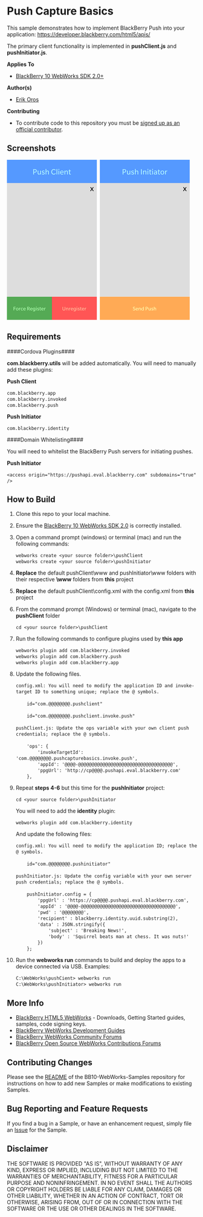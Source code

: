 # Push Capture Basics

This sample demonstrates how to implement BlackBerry Push into your application:
https://developer.blackberry.com/html5/apis/


The primary client functionality is implemented in **pushClient.js** and **pushInitiator.js**.

**Applies To**

* [BlackBerry 10 WebWorks SDK 2.0+](https://developer.blackberry.com/html5/download/sdk) 

**Author(s)**

* [Erik Oros](http://www.twitter.com/WaterlooErik)

**Contributing**

* To contribute code to this repository you must be [signed up as an official contributor](http://blackberry.github.com/howToContribute.html).

## Screenshots ##

![image](_screenshots/1.png)&nbsp;
![image](_screenshots/2.png) 

## Requirements ##

####Cordova Plugins####

**com.blackberry.utils** will be added automatically. You will need to manually add these plugins:

**Push Client**

	com.blackberry.app
	com.blackberry.invoked
	com.blackberry.push

**Push Initiator**

	com.blackberry.identity

####Domain Whitelisting####

You will need to whitelist the BlackBerry Push servers for initiating pushes.

**Push Initiator**

	<access origin="https://pushapi.eval.blackberry.com" subdomains="true" />

## How to Build

1. Clone this repo to your local machine.

2. Ensure the [BlackBerry 10 WebWorks SDK 2.0](https://developer.blackberry.com/html5/download/sdk) is correctly installed.

3. Open a command prompt (windows) or terminal (mac) and run the following commands:

	```
	webworks create <your source folder>\pushClient
	webworks create <your source folder>\pushInitiator
	```

4. **Replace** the default pushClient\www and pushInitiator\www folders with their respective **\www** folders from **this** project

5. **Replace** the default pushClient\config.xml with the config.xml from **this** project

6. From the command prompt (Windows) or terminal (mac), navigate to the **pushClient** folder

	```
	cd <your source folder>\pushClient
	```

7. Run the following commands to configure plugins used by **this app**
	
	```
	webworks plugin add com.blackberry.invoked
	webworks plugin add com.blackberry.push
	webworks plugin add com.blackberry.app
	```

8. Update the following files.

	```
	config.xml: You will need to modify the application ID and invoke-target ID to something unique; replace the @ symbols.

		id="com.@@@@@@@@.pushclient"
		
		id="com.@@@@@@@@.pushclient.invoke.push"
	
	pushClient.js: Update the ops variable with your own client push credentials; replace the @ symbols.
	
		'ops': {
			'invokeTargetId': 'com.@@@@@@@@.pushcapturebasics.invoke.push',
			'appId': '@@@@-@@@@@@@@@@@@@@@@@@@@@@@@@@@@@@@@@@@',
			'ppgUrl': 'http://cp@@@@.pushapi.eval.blackberry.com'
		},
	```

9. Repeat **steps 4-6** but this time for the **pushInitiator** project:

	```
	cd <your source folder>\pushInitiator
	```

	You will need to add the **identity** plugin:

	```
	webworks plugin add com.blackberry.identity
	```

	And update the following files:

	```
	config.xml: You will need to modify the application ID; replace the @ symbols.

		id="com.@@@@@@@@.pushinitiator"

	pushInitiator.js: Update the config variable with your own server push credentials; replace the @ symbols.
	
		pushInitiator.config = {
			'ppgUrl' : 'https://cp@@@@.pushapi.eval.blackberry.com',
			'appId' : '@@@@-@@@@@@@@@@@@@@@@@@@@@@@@@@@@@@@@@@@',
			'pwd' : '@@@@@@@@',
			'recipient' : blackberry.identity.uuid.substring(2),
			'data' : JSON.stringify({
				'subject' : 'Breaking News!',
				'body' : 'Squirrel beats man at chess. It was nuts!'
			})
		};
	```

10. Run the **webworks run** commands to build and deploy the apps to a device connected via USB. Examples:

	```
	C:\WebWorks\pushCient> webworks run
	C:\WebWorks\pushInitiator> webworks run
	```
	
## More Info

* [BlackBerry HTML5 WebWorks](https://bdsc.webapps.blackberry.com/html5/) - Downloads, Getting Started guides, samples, code signing keys.
* [BlackBerry WebWorks Development Guides](https://bdsc.webapps.blackberry.com/html5/documentation)
* [BlackBerry WebWorks Community Forums](http://supportforums.blackberry.com/t5/Web-and-WebWorks-Development/bd-p/browser_dev)
* [BlackBerry Open Source WebWorks Contributions Forums](http://supportforums.blackberry.com/t5/BlackBerry-WebWorks/bd-p/ww_con)

## Contributing Changes

Please see the [README](https://github.com/blackberry/BB10-WebWorks-Samples) of the BB10-WebWorks-Samples repository for instructions on how to add new Samples or make modifications to existing Samples.

## Bug Reporting and Feature Requests

If you find a bug in a Sample, or have an enhancement request, simply file an [Issue](https://github.com/blackberry/BB10-WebWorks-Samples/issues) for the Sample.

## Disclaimer

THE SOFTWARE IS PROVIDED "AS IS", WITHOUT WARRANTY OF ANY KIND, EXPRESS OR IMPLIED, INCLUDING BUT NOT LIMITED TO THE WARRANTIES OF MERCHANTABILITY, FITNESS FOR A PARTICULAR PURPOSE AND NONINFRINGEMENT. IN NO EVENT SHALL THE AUTHORS OR COPYRIGHT HOLDERS BE LIABLE FOR ANY CLAIM, DAMAGES OR OTHER LIABILITY, WHETHER IN AN ACTION OF CONTRACT, TORT OR OTHERWISE, ARISING FROM, OUT OF OR IN CONNECTION WITH THE SOFTWARE OR THE USE OR OTHER DEALINGS IN THE SOFTWARE.

